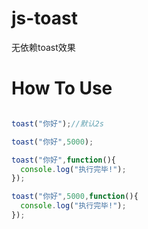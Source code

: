 # js-toast
无依赖toast效果

# How To Use

```javascript

toast("你好");//默认2s

toast("你好",5000);

toast("你好",function(){
  console.log("执行完毕!");
});

toast("你好",5000,function(){
  console.log("执行完毕!");
});

```
